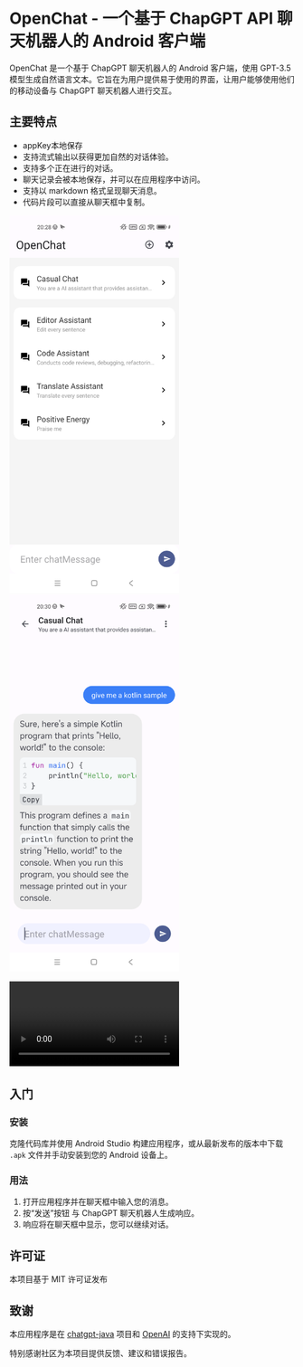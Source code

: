 # OpenChat - 一个基于 ChapGPT API 聊天机器人的 Android 客户端

OpenChat 是一个基于 ChapGPT 聊天机器人的 Android 客户端，使用 GPT-3.5 模型生成自然语言文本。它旨在为用户提供易于使用的界面，让用户能够使用他们的移动设备与 ChapGPT 聊天机器人进行交互。

## 主要特点

- appKey本地保存
- 支持流式输出以获得更加自然的对话体验。
- 支持多个正在进行的对话。
- 聊天记录会被本地保存，并可以在应用程序中访问。
- 支持以 markdown 格式呈现聊天消息。
- 代码片段可以直接从聊天框中复制。

<img src="doc/OpenChat-Main.png" alt="main" width="300" /></a>
<img src="doc/OpenChat-Chat.png" alt="chat" width="300" /></a>

<video src="https://user-images.githubusercontent.com/4972479/229124172-28901083-e1ba-491b-811e-ecc79d5182ce.mp4" width="300"/></a>

## 入门

### 安装

克隆代码库并使用 Android Studio 构建应用程序，或从最新发布的版本中下载 `.apk` 文件并手动安装到您的 Android 设备上。

### 用法

1. 打开应用程序并在聊天框中输入您的消息。
2. 按“发送”按钮 与 ChapGPT 聊天机器人生成响应。
3. 响应将在聊天框中显示，您可以继续对话。

## 许可证

本项目基于 MIT 许可证发布 

## 致谢

本应用程序是在  [chatgpt-java](https://github.com/Grt1228/chatgpt-java) 项目和 [OpenAI](https://platform.openai.com/docs/api-reference) 的支持下实现的。

特别感谢社区为本项目提供反馈、建议和错误报告。
